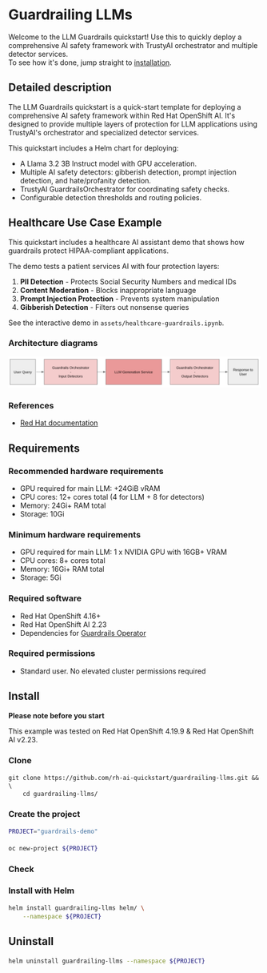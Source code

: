 # Guardrailing LLMs

Welcome to the LLM Guardrails quickstart!
Use this to quickly deploy a comprehensive AI safety framework with TrustyAI orchestrator and multiple detector services.  
To see how it's done, jump straight to [installation](#install). 

## Detailed description 

The LLM Guardrails quickstart is a quick-start template for deploying a comprehensive AI safety framework within Red Hat OpenShift AI. It's designed to provide multiple layers of protection for LLM applications using TrustyAI's orchestrator and specialized detector services.

This quickstart includes a Helm chart for deploying:

- A Llama 3.2 3B Instruct model with GPU acceleration.
- Multiple AI safety detectors: gibberish detection, prompt injection detection, and hate/profanity detection.
- TrustyAI GuardrailsOrchestrator for coordinating safety checks.
- Configurable detection thresholds and routing policies.

## Healthcare Use Case Example

This quickstart includes a healthcare AI assistant demo that shows how guardrails protect HIPAA-compliant applications.

The demo tests a patient services AI with four protection layers:
1. **PII Detection** - Protects Social Security Numbers and medical IDs
2. **Content Moderation** - Blocks inappropriate language  
3. **Prompt Injection Protection** - Prevents system manipulation
4. **Gibberish Detection** - Filters out nonsense queries

See the interactive demo in `assets/healthcare-guardrails.ipynb`.

### Architecture diagrams

![architecture.png](assets/images/architecture.png)

### References 

- [Red Hat documentation](https://docs.redhat.com/en/documentation/red_hat_openshift_ai_self-managed/2.23/html/monitoring_data_science_models/configuring-the-guardrails-orchestrator-service_monitor)

## Requirements 

### Recommended hardware requirements 

- GPU required for main LLM: +24GiB vRAM
- CPU cores: 12+ cores total (4 for LLM + 8 for detectors)
- Memory: 24Gi+ RAM total
- Storage: 10Gi

### Minimum hardware requirements 

- GPU required for main LLM: 1 x NVIDIA GPU with 16GB+ VRAM  
- CPU cores: 8+ cores total
- Memory: 16Gi+ RAM total
- Storage: 5Gi 

### Required software  

- Red Hat OpenShift 4.16+
- Red Hat OpenShift AI 2.23
- Dependencies for [Guardrails Operator](https://docs.redhat.com/en/documentation/red_hat_openshift_ai_self-managed/2.23/html/monitoring_data_science_models/configuring-the-guardrails-orchestrator-service_monitor)

### Required permissions

- Standard user. No elevated cluster permissions required

## Install

**Please note before you start**

This example was tested on Red Hat OpenShift 4.19.9 & Red Hat OpenShift AI v2.23.  

### Clone

```
git clone https://github.com/rh-ai-quickstart/guardrailing-llms.git && \
    cd guardrailing-llms/  
```

### Create the project

```bash
PROJECT="guardrails-demo"

oc new-project ${PROJECT}
``` 

### Check 

### Install with Helm

```bash
helm install guardrailing-llms helm/ \
    --namespace ${PROJECT} 
```

## Uninstall

```bash
helm uninstall guardrailing-llms --namespace ${PROJECT} 
```
